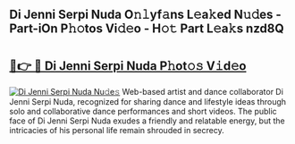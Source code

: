 ## Di Jenni Serpi Nuda O𝚗𝚕yf𝚊ns L𝚎a𝚔ed N𝚞𝚍es - Part-iOn P𝚑𝚘tos Vi𝚍𝚎o - H𝚘𝚝 Part L𝚎a𝚔s nzd8Q

# <h2><a href="http://kf5fok.oniu.top/?m=Di+Jenni+Serpi+Nuda">🔗👉 🔴 Di Jenni Serpi Nuda P𝚑ot𝚘𝚜 V𝚒d𝚎o</a></h2>

[![Di Jenni Serpi Nuda Nu𝚍e𝚜](https://i.imgur.com/0qMVB7G.gif)](http://kf5fok.oniu.top/?m=Di+Jenni+Serpi+Nuda)
Web-based artist and dance collaborator Di Jenni Serpi Nuda, recognized for sharing dance and lifestyle ideas through solo and collaborative dance performances and short videos. The public face of Di Jenni Serpi Nuda exudes a friendly and relatable energy, but the intricacies of his personal life remain shrouded in secrecy.  
